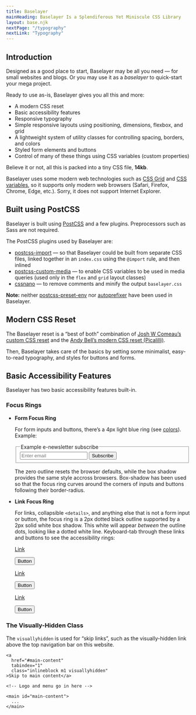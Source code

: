 ```yaml
---
title: Baselayer
mainHeading: Baselayer Is a Splendiferous Yet Miniscule CSS Library
layout: base.njk
nextPage: "/typography"
nextLink: "Typography"
---
```


## Introduction

Designed as a good place to start, Baselayer may be all you need — for small websites and blogs. Or you may use it as a _baselayer_ to quick-start your mega project.

Ready to use as-is, Baselayer gives you all this and more:

* A modern CSS reset
* Basic accessibility features
* Responsive typography
* Simple responsive layouts using positioning, dimensions, flexbox, and grid
* A lightweight system of utility classes for controlling spacing, borders, and colors
* Styled form elements and buttons
* Control of many of these things using CSS variables (custom properties)

Believe it or not, all this is packed into a tiny CSS file, **14kb**.

Baselayer uses some modern web technologies such as [CSS Grid](https://caniuse.com/?search=grid) and [CSS variables](https://caniuse.com/?search=variables), so it supports only modern web browsers (Safari, Firefox, Chrome, Edge, etc.). Sorry, it does not support Internet Explorer.

## Built using PostCSS

Baselayer is built using [PostCSS](https://postcss.org) and a few plugins. Preprocessors such as Sass are not required.

The PostCSS plugins used by Baselayer are:

* [postcss-import](https://github.com/postcss/postcss-import) — so that Baselayer could be built from separate CSS files, linked together in an `index.css` using the `@import` rule, and then inlined
* [postcss-custom-media](https://npm.devtool.tech/postcss-custom-media) — to enable CSS variables to be used in media queries (used only in the `flex` and `grid` layout classes)
* [cssnano](https://cssnano.co) — to remove comments and minify the output `baselayer.css`

**Note:** neither [postcss-preset-env](https://preset-env.cssdb.org) nor [autoprefixer](https://github.com/postcss/autoprefixer) have been used in Baselayer.

## Modern CSS Reset

The Baselayer reset is a “best of both” combination of [Josh W Comeau’s custom CSS reset](https://www.joshwcomeau.com/css/custom-css-reset/) and the [Andy Bell’s modern CSS reset (Picalilli)](https://piccalil.li/blog/a-modern-css-reset/).

Then, Baselayer takes care of the basics by setting some minimalist, easy-to-read typography, and styles for buttons and forms.

## Basic Accessibility Features

Baselayer has two basic accessibility features built-in.

### Focus Rings

* **Form Focus Ring**

    For form inputs and buttons, there’s a 4px light blue ring (see [colors](/colors)). Example:

    <form>
      <fieldset>
        <legend>Example e-newsletter subscribe</legend>
        <input type="email" id="example-input-email" placeholder="Enter email">
        <input type="submit" name="submit" value="Subscribe">
      </fieldset>
    </form>

    The zero outline resets the browser defaults, while the box shadow provides the same style accross browsers. Box-shadow has been used so that the focus ring curves around the corners of inputs and buttons following their border-radius.

* **Link Focus Ring**

    For links, collapsible `<details>`, and anything else that is not a form input or button, the focus ring is a 2px dotted black outline supported by a 2px solid white box shadow. This white will appear _between_ the outline dots, looking like a dotted white line. Keyboard-tab through these links and buttons to see the accessibility rings:

    <div class="mt2 b1 b600 sm:grid3cols">
      <div class="p3 flex flexcolumn flexcenter flexmiddle">
      <p><a href="/#">Link</a></p>
      <p><button type="button">Button</button></p>
      </div>
      <div class="p3 flex flexcolumn flexcenter flexmiddle bgblue bg700">
      <p><a class="tblue bblue h:b300 t200 h:t300" href="/#">Link</a></p>
      <p><button class="b1 bwhite h:bwhite" type="button">Button</button></p>
      </div>
      <div class="p3 flex flexcolumn flexcenter flexmiddle bgblack">
      <p><a class="tblue t200 h:t300" href="/#">Link</a></p>
      <p><button type="button">Button</button></p>
      </div>
    </div>

### The Visually-Hidden Class

The `visuallyhidden` is used for “skip links”, such as the visually-hidden link above the top navigation bar on this website.

```
<a 
  href="#main-content"
  tabindex="1"
  class="inlineblock m1 visuallyhidden"
>Skip to main content</a>

<!-- Logo and menu go in here -->

<main id="main-content">
  ...
</main>
```